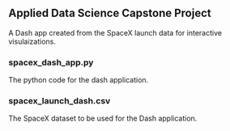 ## Applied Data Science Capstone Project

A Dash app created from the SpaceX launch data for interactive visulaizations.



### spacex_dash_app.py
The python code for the dash application.

### spacex_launch_dash.csv
The SpaceX dataset to be used for the Dash application.
